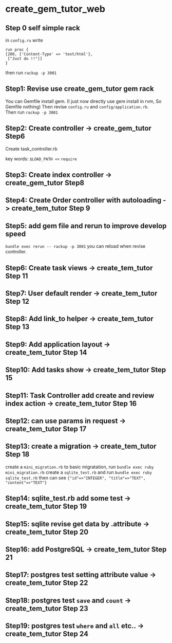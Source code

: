 # create_gem_tutor_web

## Step 0 self simple rack
in `config.ru` write 

```
run proc {
[200, {'Content-Type' => 'text/html'},
 ["Just do !!"]]
}
```
then run `rackup -p 3001`

## Step1: Revise use create_gem_tutor gem rack
You can Gemfile install gem. (I just now directly use gem install in rvm, So Gemfile nothing)
Then revise `config.ru` and `config/application.rb`.  
Then run `rackup -p 3001`

## Step2: Create controller -> create_gem_tutor Step6
Create task_controller.rb

key words:
`$LOAD_PATH <<`
`require`

## Step3: Create index controller -> create_gem_tutor Step8

## Step4: Create Order controller with autoloading -> create_tem_tutor Step 9

## Step5: add gem file and rerun to improve develop speed
`bundle exec rerun -- rackup -p 3001` you can reload when revise controller.

## Step6: Create task views -> create_tem_tutor Step 11

## Step7: User default render -> create_tem_tutor Step 12

## Step8: Add link_to helper -> create_tem_tutor Step 13

## Step9: Add application layout -> create_tem_tutor Step 14

## Step10: Add tasks show -> create_tem_tutor Step 15

## Step11: Task Controller add create and review index action -> create_tem_tutor Step 16

## Step12: can use params in request -> create_tem_tutor Step 17

## Step13: create a migration -> create_tem_tutor Step 18
create a `mini_migration.rb` to basic migratation, run `bundle exec ruby mini_migration.rb`
create a `sqlite_test.rb` and run `bundle exec ruby sqlite_test.rb` then can see 
`{"id"=>"INTEGER", "title"=>"TEXT", "content"=>"TEXT"}`

## Step14: sqlite_test.rb add some test -> create_tem_tutor Step 19

## Step15: sqlite revise get data by .attribute -> create_tem_tutor Step 20

## Step16: add PostgreSQL -> create_tem_tutor Step 21

## Step17: postgres test setting attribute value -> create_tem_tutor Step 22

## Step18: postgres test `save` and `count` -> create_tem_tutor Step 23

## Step19: postgres test `where` and `all` etc.. -> create_tem_tutor Step 24
